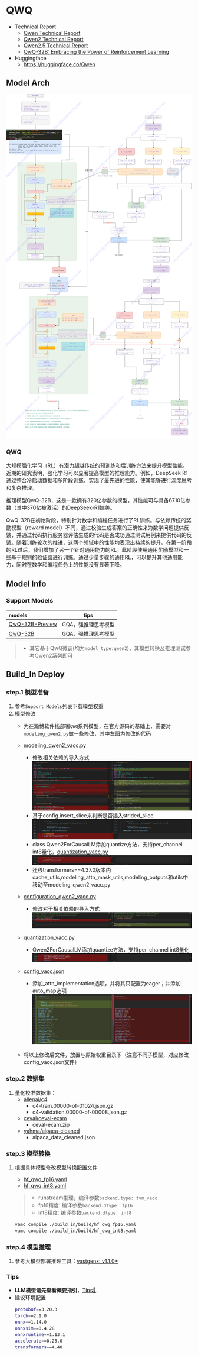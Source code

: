 # QWQ

- Technical Report
    - [Qwen Technical Report](https://arxiv.org/abs/2309.16609)
    - [Qwen2 Technical Report](https://arxiv.org/abs/2407.10671)
    - [Qwen2.5 Technical Report](https://arxiv.org/abs/2412.15115)
    - [QwQ-32B: Embracing the Power of Reinforcement Learning](https://qwenlm.github.io/blog/qwq-32b)
- Huggingface
    - https://huggingface.co/Qwen


## Model Arch

![qwen_arch](../../images/llm/qwen/qwen_arch.png)

### QWQ
大规模强化学习（RL）有潜力超越传统的预训练和后训练方法来提升模型性能。近期的研究表明，强化学习可以显著提高模型的推理能力。例如，DeepSeek R1通过整合冷启动数据和多阶段训练，实现了最先进的性能，使其能够进行深度思考和复杂推理。

推理模型QwQ-32B，这是一款拥有320亿参数的模型，其性能可与具备6710亿参数（其中370亿被激活）的DeepSeek-R1媲美。

QwQ-32B在初始阶段，特别针对数学和编程任务进行了RL训练。与依赖传统的奖励模型（reward model）不同，通过校验生成答案的正确性来为数学问题提供反馈，并通过代码执行服务器评估生成的代码是否成功通过测试用例来提供代码的反馈。随着训练轮次的推进，这两个领域中的性能均表现出持续的提升。在第一阶段的RL过后，我们增加了另一个针对通用能力的RL。此阶段使用通用奖励模型和一些基于规则的验证器进行训练。通过少量步骤的通用RL，可以提升其他通用能力，同时在数学和编程任务上的性能没有显著下降。



## Model Info
### Support Models

| models | tips |
| :---   | :--: |
| [QwQ-32B-Preview](https://hf-mirror.com/Qwen/QwQ-32B-Preview)  | GQA，强推理思考模型 |
| [QwQ-32B](https://hf-mirror.com/Qwen/QwQ-32B) |  GQA，强推理思考模型 |

> - 其它基于QwQ微调(均为`model_type:qwen2`)，其模型转换及推理测试参考Qwen2系列即可


## Build_In Deploy

### step.1 模型准备

1. 参考`Support Models`列表下载模型权重
2. 模型修改
    - 为在瀚博软件栈部署`QWQ`系列模型，在官方源码的基础上，需要对`modeling_qwen2.py`做一些修改，其中左图为修改的代码
    - [modeling_qwen2_vacc.py](./build_in/source_code/modeling_qwen2_vacc.py)
        - 修改相关依赖的导入方式
        ![](../../images/llm/qwen/Snipaste_2024-04-11_14-10-36.png)
        - 基于config.insert_slice来判断是否插入strided_slice
        ![](../../images/llm/qwen/Snipaste_2024-04-15_17-26-31.png)
        - class Qwen2ForCausalLM添加quantize方法，支持per_channel int8量化，[quantization_vacc.py](./build_in/source_code/quantization_vacc.py)
        ![](../../images/llm/qwen/Snipaste_2024-04-15_17-29-26.png)
        - 迁移transformers==4.37.0版本内cache_utils,modeling_attn_mask_utils,modeling_outputs和utils中移动至modeling_qwen2_vacc.py

    - [configuration_qwen2_vacc.py](./build_in/source_code/configuration_qwen2_vacc.py)
        - 修改对于相关依赖的导入方式
        ![](../../images/llm/qwen/Snipaste_2024-04-15_17-31-20.png)
    - [quantization_vacc.py](./build_in/source_code/quantization_vacc.py)
        - Qwen2ForCausalLM添加quantize方法，支持per_channel int8量化
        ![](../../images/llm/qwen/Snipaste_2025-03-20_20-10-41.png)
    - [config_vacc.json](./build_in/source_code/config_vacc.json)
        - 添加_attn_implementation选项，并将其只配置为eager；并添加auto_map选项
        ![](../../images/llm/qwen/Snipaste_2024-04-15_17-34-02.png)
    - 将以上修改后文件，放置与原始权重目录下（注意不同子模型，对应修改config_vacc.json文件）

### step.2 数据集

1. 量化校准数据集：
    - [allenai/c4](https://hf-mirror.com/datasets/allenai/c4/tree/main/en)
        - c4-train.00000-of-01024.json.gz
        - c4-validation.00000-of-00008.json.gz
    - [ceval/ceval-exam](https://hf-mirror.com/datasets/ceval/ceval-exam/tree/main)
        - ceval-exam.zip
    - [yahma/alpaca-cleaned](https://hf-mirror.com/datasets/yahma/alpaca-cleaned/tree/main)
        - alpaca_data_cleaned.json

### step.3 模型转换
1. 根据具体模型修改模型转换配置文件
    - [hf_qwq_fp16.yaml](./build_in/build/hf_qwq_fp16.yaml)
    - [hf_qwq_int8.yaml](./build_in/build/hf_qwq_int8.yaml)

    > - runstream推理，编译参数`backend.type: tvm_vacc`
    > - fp16精度: 编译参数`backend.dtype: fp16`
    > - int8精度: 编译参数`backend.dtype: int8`
    
    ```bash
    vamc compile ./build_in/build/hf_qwq_fp16.yaml
    vamc compile ./build_in/build/hf_qwq_int8.yaml
    ```

### step.4 模型推理
1. 参考大模型部署推理工具：[vastgenx: v1.1.0+](../../docs/vastgenx/README.md)

### Tips
- **LLM模型请先查看概要指引**，[Tips🔔](../README.md)
- 建议环境配置
    ```bash
    protobuf==3.20.3
    torch==2.1.0
    onnx==1.14.0
    onnxsim==0.4.28
    onnxruntime==1.13.1
    accelerate==0.25.0
    transformers==4.40
    ```
